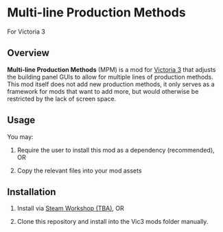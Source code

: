 ﻿# Multi-line Production Methods

For Victoria 3

## Overview

**Multi-line Production Methods** (MPM) is a mod for [Victoria 3](https://store.steampowered.com/app/529340/Victoria_3/) that adjusts the building panel GUIs to allow for multiple lines of production methods. This mod itself does not add new production methods, it only serves as a framework for mods that want to add more, but would otherwise be restricted by the lack of screen space.

## Usage

You may:

1. Require the user to install this mod as a dependency (recommended), OR

2. Copy the relevant files into your mod assets

## Installation

1. Install via [Steam Workshop (TBA)](), OR

2. Clone this repository and install into the Vic3 mods folder manually.
